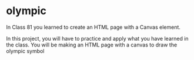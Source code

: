 # olympic
In Class 81 you learned to create an HTML page with a Canvas element.

In this project, you will have to practice and apply what you have learned in the class. You will be making an HTML page with a canvas to draw the olympic symbol
